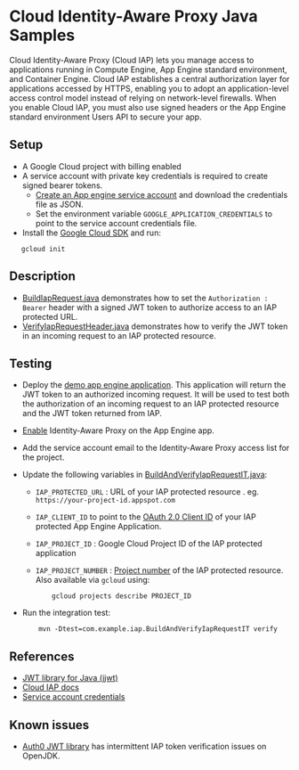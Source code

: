 # Cloud Identity-Aware Proxy Java Samples
Cloud Identity-Aware Proxy (Cloud IAP) lets you manage access to applications running in Compute Engine, App Engine standard environment, and Container Engine.
Cloud IAP establishes a central authorization layer for applications accessed by HTTPS,
enabling you to adopt an application-level access control model instead of relying on network-level firewalls.
 When you enable Cloud IAP, you must also use signed headers or the App Engine standard environment Users API to secure your app.

## Setup
- A Google Cloud project with billing enabled
- A service account with private key credentials is required to create signed bearer tokens.
  - [Create an App engine service account](https://cloud.google.com/docs/authentication#getting_credentials_for_server-centric_flow) and download the credentials file as JSON.
  - Set the environment variable `GOOGLE_APPLICATION_CREDENTIALS` to point to the service account credentials file.
- Install the [Google Cloud SDK](https://cloud.google.com/sdk/) and run:
```
   gcloud init
```

## Description
- [BuildIapRequest.java](src/main/java/com/example/iap/BuildIapRequest.java) demonstrates how to set the
`Authorization : Bearer` header with a signed JWT token to authorize access to an IAP protected URL.
- [VerifyIapRequestHeader.java](src/main/java/com/example/iap/VerifyIapRequestHeader.java) demonstrates how to
verify the JWT token in an incoming request to an IAP protected resource.

## Testing
- Deploy the [demo app engine application](../appengine/iap/README.md). This application will return the JWT token to an authorized incoming request.
It will be used to test both the authorization of an incoming request to an IAP protected resource and the JWT token returned from IAP.

- [Enable](https://cloud.google.com/iap/docs/app-engine-quickstart) Identity-Aware Proxy on the App Engine app.

- Add the service account email to the Identity-Aware Proxy access list for the project.

- Update the following variables in [BuildAndVerifyIapRequestIT.java](src/test/java/com/example/iap/BuildAndVerifyIapRequestIT.java):
  - `IAP_PROTECTED_URL` : URL of your IAP protected resource . eg. `https://your-project-id.appspot.com`

  - `IAP_CLIENT_ID` to point to the [OAuth 2.0 Client ID](https://console.cloud.google.com/apis/credentials) of your IAP protected App Engine Application.

  - `IAP_PROJECT_ID` : Google Cloud Project ID of the IAP protected application

  - `IAP_PROJECT_NUMBER` : [Project number](https://console.cloud.google.com/home/dashboard) of the IAP protected resource.
     Also available via `gcloud` using:
     ```
         gcloud projects describe PROJECT_ID
     ```
- Run the integration test:
  ```
      mvn -Dtest=com.example.iap.BuildAndVerifyIapRequestIT verify
  ```

## References
- [JWT library for Java (jjwt)](https://github.com/jwtk/jjwt)
- [Cloud IAP docs](https://cloud.google.com/iap/docs/)
- [Service account credentials](https://cloud.google.com/docs/authentication#getting_credentials_for_server-centric_flow)

## Known issues
- [Auth0 JWT library](https://github.com/auth0/java-jwt) has intermittent IAP token verification issues on OpenJDK.
